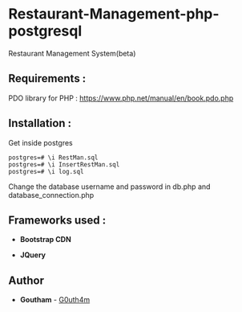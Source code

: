 # Restaurant-Management-php-postgresql
Restaurant Management System(beta)

## Requirements :
PDO library for PHP : https://www.php.net/manual/en/book.pdo.php

## Installation :

Get inside postgres
```
postgres=# \i RestMan.sql
postgres=# \i InsertRestMan.sql
postgres=# \i log.sql
```

Change the database username and password in db.php and database_connection.php

## Frameworks used :
* **Bootstrap CDN**

* **JQuery**

## Author
* **Goutham** - [G0uth4m](https://github.com/G0uth4m)
